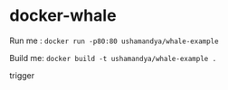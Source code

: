 # docker-whale

Run me : `docker run -p80:80 ushamandya/whale-example`

Build me: `docker build -t ushamandya/whale-example .`

trigger
